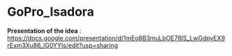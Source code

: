 # GoPro_Isadora

**Presentation of the idea** : https://docs.google.com/presentation/d/1mEo8B3muLbOE78lS_LwGdpyEX9rExm3Xu86_lG0YYIs/edit?usp=sharing
